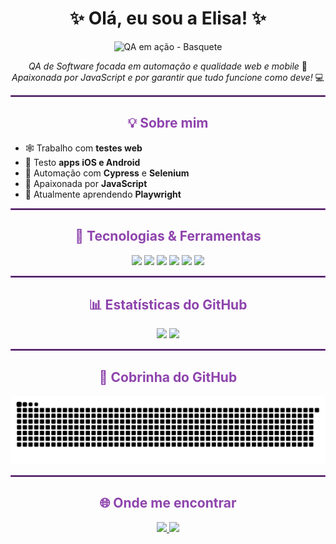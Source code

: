 <h1 align="center">✨ Olá, eu sou a Elisa! ✨</h1>

<p align="center">
  <img src="https://media1.tenor.com/m/Brq5ch_74QgAAAAd/development-gumby.gif" alt="QA em ação - Basquete" width="250px" />
</p>

<p align="center">
  <em>QA de Software focada em automação e qualidade web e mobile</em> 🧪<br>
  <em>Apaixonada por JavaScript e por garantir que tudo funcione como deve!</em> 💻
</p>

<hr style="border: 1px solid #8e44ad;">

<h2 align="center" style="color:#8e44ad;">💡 Sobre mim</h2>

- 🕸️ Trabalho com **testes web**  
- 📱 Testo **apps iOS e Android**  
- 🤖 Automação com **Cypress** e **Selenium**  
- 💛 Apaixonada por **JavaScript**  
- 🚀 Atualmente aprendendo **Playwright**  

<hr style="border: 1px solid #8e44ad;">

<h2 align="center" style="color:#8e44ad;">🧰 Tecnologias & Ferramentas</h2>

<p align="center">
  <img src="https://img.shields.io/badge/Cypress-17202C?style=for-the-badge&logo=cypress&logoColor=white" />
  <img src="https://img.shields.io/badge/Selenium-43B02A?style=for-the-badge&logo=selenium&logoColor=white" />
  <img src="https://img.shields.io/badge/Playwright-8e44ad?style=for-the-badge&logo=playwright&logoColor=white" />
  <img src="https://img.shields.io/badge/JavaScript-FFD700?style=for-the-badge&logo=javascript&logoColor=black" />
  <img src="https://img.shields.io/badge/GitHub Actions-2088FF?style=for-the-badge&logo=github-actions&logoColor=white" />
  <img src="https://img.shields.io/badge/Notion-8e44ad?style=for-the-badge&logo=notion&logoColor=white" />
</p>

<hr style="border: 1px solid #8e44ad;">

<h2 align="center" style="color:#8e44ad;">📊 Estatísticas do GitHub</h2>

<p align="center">
  <img src="https://github-readme-stats.vercel.app/api?username=LisJustino&show_icons=true&theme=radical&title_color=8e44ad&icon_color=8e44ad&text_color=ffffff&bg_color=0d1117" height="165px" />
  
  <img src="https://github-readme-stats.vercel.app/api/top-langs/?username=LisJustino&layout=compact&theme=radical&title_color=8e44ad&text_color=ffffff&bg_color=0d1117" height="165px" />
</p>

<hr style="border: 1px solid #8e44ad;">

<h2 align="center" style="color:#8e44ad;">🐍 Cobrinha do GitHub</h2>

<p align="center">
  <img src="https://raw.githubusercontent.com/LisJustino/LisJustino/output/github-contribution-grid-snake.svg" alt="snake gif" />
</p>

<hr style="border: 1px solid #8e44ad;">

<h2 align="center" style="color:#8e44ad;">🌐 Onde me encontrar</h2>

<p align="center">
  <a href="mailto:lisjustino@gmail.com">
    <img src="https://img.shields.io/badge/Gmail-8e44ad?style=for-the-badge&logo=gmail&logoColor=white" />
  </a>
  <a href="https://www.linkedin.com/in/elisa-justino/">
    <img src="https://img.shields.io/badge/LinkedIn-8e44ad?style=for-the-badge&logo=linkedin&logoColor=white" />
  </a>
</p>

